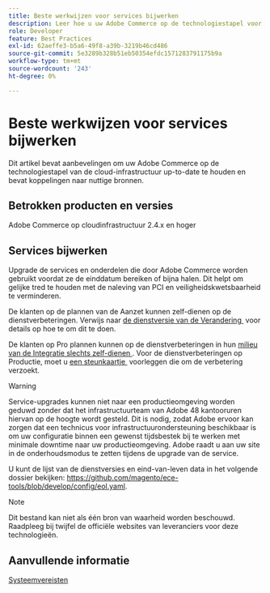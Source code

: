 ```yaml
---
title: Beste werkwijzen voor services bijwerken
description: Leer hoe u uw Adobe Commerce op de technologiestapel voor cloudinfrastructuur up-to-date houdt.
role: Developer
feature: Best Practices
exl-id: 62aeffe3-b5a6-49f8-a39b-3219b46cd486
source-git-commit: 5e3289b328b51eb50354efdc1571283791175b9a
workflow-type: tm+mt
source-wordcount: '243'
ht-degree: 0%

---
```


# Beste werkwijzen voor services bijwerken

Dit artikel bevat aanbevelingen om uw Adobe Commerce op de technologiestapel van de cloud-infrastructuur up-to-date te houden en bevat koppelingen naar nuttige bronnen.

## Betrokken producten en versies

Adobe Commerce op cloudinfrastructuur 2.4.x en hoger

## Services bijwerken

Upgrade de services en onderdelen die door Adobe Commerce worden gebruikt voordat ze de einddatum bereiken of bijna halen. Dit helpt om gelijke tred te houden met de naleving van PCI en veiligheidskwetsbaarheid te verminderen.

De klanten op de plannen van de Aanzet kunnen zelf-dienen op de dienstverbeteringen. Verwijs naar [&#x200B; de dienstversie van de Verandering &#x200B;](https://experienceleague.adobe.com/nl/docs/commerce-cloud-service/user-guide/configure/service/services-yaml#change-service-version) voor details op hoe te om dit te doen.

De klanten op Pro plannen kunnen op de dienstverbeteringen in hun [&#x200B; milieu van de Integratie slechts zelf-dienen &#x200B;](https://experienceleague.adobe.com/docs/commerce-knowledge-base/kb/announcements/commerce-announcements/integration-environment-enhancement-request-pro-and-starter.html?lang=nl-NL). Voor de dienstverbeteringen op Productie, moet u [&#x200B; een steunkaartje &#x200B;](https://experienceleague.adobe.com/docs/commerce-knowledge-base/kb/help-center-guide/magento-help-center-user-guide.html?lang=nl-NL#submit-ticket) voorleggen die om de verbetering verzoekt.

>[!WARNING]
>
>Service-upgrades kunnen niet naar een productieomgeving worden geduwd zonder dat het infrastructuurteam van Adobe 48 kantooruren hiervan op de hoogte wordt gesteld. Dit is nodig, zodat Adobe ervoor kan zorgen dat een technicus voor infrastructuurondersteuning beschikbaar is om uw configuratie binnen een gewenst tijdsbestek bij te werken met minimale downtime naar uw productieomgeving. Adobe raadt u aan uw site in de onderhoudsmodus te zetten tijdens de upgrade van de service.

U kunt de lijst van de dienstversies en eind-van-leven data in het volgende dossier bekijken: [&#x200B; https://github.com/magento/ece-tools/blob/develop/config/eol.yaml &#x200B;](https://github.com/magento/ece-tools/blob/develop/config/eol.yaml).

>[!NOTE]
>
>Dit bestand kan niet als één bron van waarheid worden beschouwd. Raadpleeg bij twijfel de officiële websites van leveranciers voor deze technologieën.

## Aanvullende informatie

[Systeemvereisten](../../../installation/system-requirements.md)
